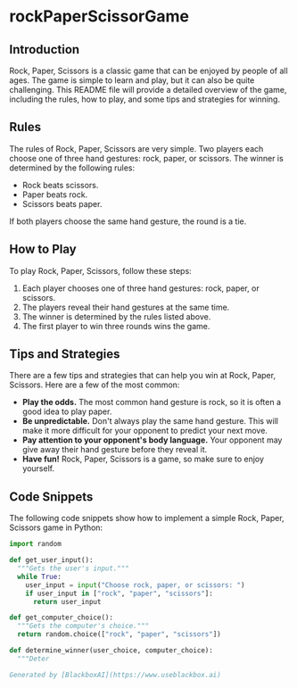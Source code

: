  # rockPaperScissorGame

## Introduction

Rock, Paper, Scissors is a classic game that can be enjoyed by people of all ages. The game is simple to learn and play, but it can also be quite challenging. This README file will provide a detailed overview of the game, including the rules, how to play, and some tips and strategies for winning.

## Rules

The rules of Rock, Paper, Scissors are very simple. Two players each choose one of three hand gestures: rock, paper, or scissors. The winner is determined by the following rules:

* Rock beats scissors.
* Paper beats rock.
* Scissors beats paper.

If both players choose the same hand gesture, the round is a tie.

## How to Play

To play Rock, Paper, Scissors, follow these steps:

1. Each player chooses one of three hand gestures: rock, paper, or scissors.
2. The players reveal their hand gestures at the same time.
3. The winner is determined by the rules listed above.
4. The first player to win three rounds wins the game.

## Tips and Strategies

There are a few tips and strategies that can help you win at Rock, Paper, Scissors. Here are a few of the most common:

* **Play the odds.** The most common hand gesture is rock, so it is often a good idea to play paper.
* **Be unpredictable.** Don't always play the same hand gesture. This will make it more difficult for your opponent to predict your next move.
* **Pay attention to your opponent's body language.** Your opponent may give away their hand gesture before they reveal it.
* **Have fun!** Rock, Paper, Scissors is a game, so make sure to enjoy yourself.

## Code Snippets

The following code snippets show how to implement a simple Rock, Paper, Scissors game in Python:

```python
import random

def get_user_input():
  """Gets the user's input."""
  while True:
    user_input = input("Choose rock, paper, or scissors: ")
    if user_input in ["rock", "paper", "scissors"]:
      return user_input

def get_computer_choice():
  """Gets the computer's choice."""
  return random.choice(["rock", "paper", "scissors"])

def determine_winner(user_choice, computer_choice):
  """Deter

Generated by [BlackboxAI](https://www.useblackbox.ai)